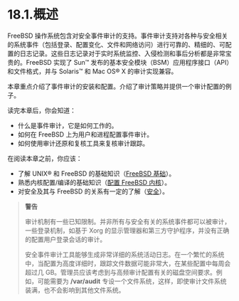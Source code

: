 # 18.1.概述

FreeBSD 操作系统包含对安全事件审计的支持。事件审计支持对各种与安全相关的系统事件（包括登录、配置变化、文件和网络访问）进行可靠的、精细的、可配置的日志记录。这些日志记录对于实时系统监控、入侵检测和事后分析都是非常宝贵的。FreeBSD 实现了 Sun™ 发布的基本安全模块（BSM）应用程序接口（API）和文件格式，并与 Solaris™ 和 Mac OS® X 的审计实现兼容。

本章重点介绍了事件审计的安装和配置。介绍了审计策略并提供一个审计配置的例子。

读完本章后，你会知道：

- 什么是事件审计，它是如何工作的。
- 如何在 FreeBSD 上为用户和进程配置事件审计。
- 如何使用审计还原和复核工具来复核审计跟踪。

在阅读本章之前，你应该：

- 了解 UNIX® 和 FreeBSD 的基础知识（[FreeBSD 基础](https://docs.freebsd.org/en/books/handbook/basics/index.html#basics)）。
- 熟悉内核配置/编译的基础知识（[配置 FreeBSD 内核](https://docs.freebsd.org/en/books/handbook/kernelconfig/index.html#kernelconfig)）。
- 对安全及其与 FreeBSD 的关系有一定的了解（[安全](https://docs.freebsd.org/en/books/handbook/security/index.html#security)）。

> **警告**
>
> 审计机制有一些已知限制。并非所有与安全有关的系统事件都可以被审计，一些登录机制，如基于 Xorg 的显示管理器和第三方守护程序，并没有正确的配置用户登录会话的审计。
>
> 安全事件审计工具能够生成非常详细的系统活动日志。在一个繁忙的系统中，当配置为高度详细时，跟踪文件数据可能非常大，在某些配置中每周会超过几 GB。管理员应该考虑到与高频审计配置有关的磁盘空间要求。例如，可能需要为 **/var/audit** 专设一个文件系统，这样，即使审计文件系统装满，也不会影响到其他文件系统。